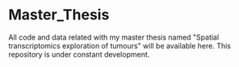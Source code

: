 # Master_Thesis

All code and data related with my master thesis named "Spatial transcriptomics exploration of tumours" will be available here. This repository is under constant development.
